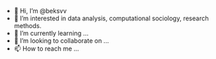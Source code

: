 - 👋 Hi, I’m @beksvv
- 👀 I’m interested in data analysis, computational sociology, research methods.
- 🌱 I’m currently learning ...
- 💞️ I’m looking to collaborate on ...
- 📫 How to reach me ...

<!---
beksvv/beksvv is a ✨ special ✨ repository because its `README.md` (this file) appears on your GitHub profile.
You can click the Preview link to take a look at your changes.
--->
